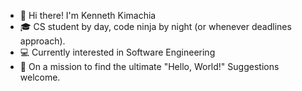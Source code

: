 - 👋 Hi there! I'm Kenneth Kimachia
- 🎓 CS student by day, code ninja by night (or whenever deadlines approach).
- 💻 Currently interested in Software Engineering
- 🚀 On a mission to find the ultimate "Hello, World!" Suggestions welcome.
  

<!---
kennethkimachia/kennethkimachia is a ✨ special ✨ repository because its `README.md` (this file) appears on your GitHub profile.
You can click the Preview link to take a look at your changes.
--->
